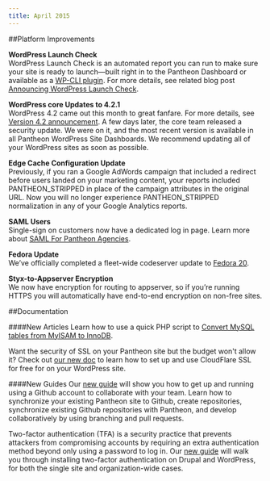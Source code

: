 ```yaml
---
title: April 2015
---
```


##Platform Improvements


**WordPress Launch Check**  
WordPress Launch Check is an automated report you can run to make sure your site is ready to launch—built right in to the Pantheon Dashboard or available as a [WP-CLI plugin](https://github.com/pantheon-systems/wp_launch_check). For more details, see related blog post [Announcing WordPress Launch Check](https://pantheon.io/blog/announcing-wordpress-launch-check).

**WordPress core Updates to 4.2.1**  
WordPress 4.2 came out this month to great fanfare. For more details, see [Version 4.2 announcement](http://codex.wordpress.org/Version_4.2). A few days later, the core team released a security update. We were on it, and the most recent version is available in all Pantheon WordPress Site Dashboards. We recommend updating all of your WordPress sites as soon as possible. 

**Edge Cache Configuration Update**  
Previously, if you ran a Google AdWords campaign that included a redirect before users landed on your marketing content, your reports included PANTHEON_STRIPPED
in place of the campaign attributes in the original URL.  Now you will no longer experience PANTHEON_STRIPPED normalization in any of your Google Analytics reports.

**SAML Users**  
Single-sign on customers now have a dedicated log in page. Learn more about [SAML For Pantheon Agencies](/docs/articles/organizations/sso).

**Fedora Update**  
We’ve officially completed a fleet-wide codeserver update to [Fedora 20](http://docs.fedoraproject.org/en-US/Fedora/20/html/Release_Notes/).

**Styx-to-Appserver Encryption**  
We now have encryption for routing to appserver, so if you’re running HTTPS you will automatically have end-to-end encryption on non-free sites.



##Documentation


####New Articles
Learn how to use a quick PHP script to [Convert MySQL tables from MyISAM to InnoDB](https://pantheon.io/docs/articles/sites/database/myisam-to-innodb/).

Want the security of SSL on your Pantheon site but the budget won't allow it? Check out [our new doc](https://pantheon.io/docs/articles/wordpress/add-cloudflare-free-ssl-to-wordpress-sites/) to learn how to set up and use CloudFlare SSL for free for on your WordPress site.

####New Guides
Our [new guide](https://pantheon.io/guides/collaborative-development-github-pantheon/) will show you how to get up and running using a Github account to collaborate with your team. Learn how to synchronize your existing Pantheon site to Github, create repositories, synchronize existing Github repositories with Pantheon, and develop collaboratively by using branching and pull requests.

Two-factor authentication (TFA) is a security practice that prevents attackers from compromising accounts by requiring an extra authentication method beyond only using a password to log in.  Our [new guide](https://pantheon.io/guides/two-factor-authentication/) will walk you through installing two-factor authentication on Drupal and WordPress, for both the single site and organization-wide cases.
